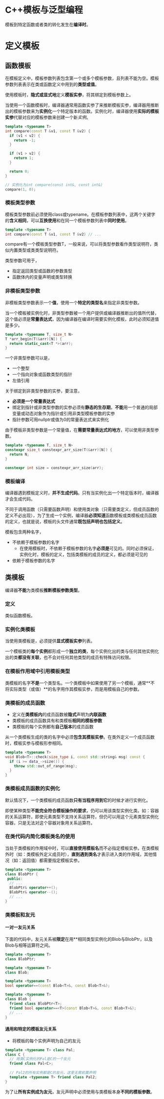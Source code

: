 # C++模板与泛型编程

模板到特定函数或者类的转化发生在**编译时**。

# 定义模板

## 函数模板

在模板定义中，模板参数列表包含第一个或多个模板参数，且列表不能为空。模板参数列表表示在类或函数定义中用到的**类型或值**。

使用模板时，**隐式或显式地**定义**模板实参**，将其绑定到模板参数上。

当使用一个函数模板时，编译器通常用函数实参了来推断模板实参，编译器用推断出的模板参数来为**实例化**一个特定版本的函数。实例化时，编译器使用**实际的模板实参**代替对应的模板参数来创建一个新*实例*。

```cpp
template <typename T>
int compare(const T &v1, const T &v2) {
  if (v1 < v2) {
    return -1;
  }

  if (v1 > v2) {
    return 1;
  }

  return 0;
}

// 实例化为int compare(const int&, const int&)
compare(1, 0);
```

### 模板类型参数

模板类型参数前必须使用class或typename。在模板参数列表中，这两个关键字的**含义相同**，可以**互换使用**和在同一个模板参数列表中**同时使用**。

```cpp
template <typename T>
int compare(const T &v1, const T &v2) // ...
```

compare有一个模板类型参数T，一般来说，可以将类型参数看作类型说明符，类似内置类型或类类型说明符。

类型参数可用于，

* 指定返回类型或函数的参数类型
* 函数体内的变量声明或类型转换

### 非模板类型参数

非模板类型参数表示一个**值**，使用一个**特定的类型名**来指定非类型参数。

当一个模板被实例化时，非类型参数被一个用户提供或编译器推断出的值所代替，这个值必须是**常量表达式**，因为编译器在编译时需要实例化模板，此时必须知道值是多少。

```cpp
template <typename T, size_t N>
T *arr_begin(T(&arr)[N]) {
  return static_cast<T *>(arr);
}
```

一个非类型参数可以是，

* 一个整型
* 一个指向对象或函数类型的指针
* 左值引用

关于绑定到非类型参数的实参，要注意，

* **必须是一个常量表达式**
* 绑定到指针或非类型参数的实参必须有**静态的生存期**，**不能**用一个普通的局部变量或动态对象作为指针或引用非类型模板参数的实参
* 指针参数可用nullptr或值为0的常量表达式来实例化

由于模板非类型参数是一个常量值，在**需要常量表达式的地方**，可以使用非类型参数。

```cpp
template <typename T, size_t N>
constexpr size_t constexpr_arr_size(T(&arr)[N]) {
  return N;
}

constexpr int size = constexpr_arr_size(arr);
```

### 模板编译

编译器遇到模板定义时，**并不生成代码**。只有当实例化出一个特定版本时，编译器才会生成代码。

不同于调用函数（只需要函数声明）和使用类对象（只需要类定义，但成员函数的定义不必出现），为了生成一个实例，编译器**必须知道**函数模板或类模板成员函数的定义，也就是说，模板的头文件通常**既包括声明也包括定义**。

模板包含两种名字，

* 不依赖于模板参数的名字
    * 在使用模板时，不依赖于模板参数的名字**必须是**可见的。同时必须保证，实例化时，模板的定义，包括类模板的成员的定义，都必须是可见的
* 依赖于模板参数的名字

## 类模板

编译器**不能**为类模板**推断模板参数类型**。

### 定义

类似函数模板。

### 实例化类模板

当使用类模板是，必须提供**显式模板实参**列表。

一个模板类的**每个实例**都形成一个**独立的类**，每个实例化出的类与任何其他实例化出的类**都没有关联**，也不会对任何其他类型的成员有特殊访问权限。

### 在模板作用域中引用模板类型

类模板的名字**不是**一个类型名。一个类模板中如果使用了另一个模板，通常**不将实际类型（或值）**的名字用作其模板实参，而是用模板自己的参数。

### 类模板的成员函数

* 定义在**类模板内**的成员函数被**隐式**声明为**内联函数**
* 类模板的成员函数具有和类模板**相同的模板参数**
* 类模板的每个实例都有**自己版本**的成员函数

从一个类模板生成的类的名字中必须**包含其模板实参**。在类外定义一个成员函数时，模板实参与模板形参相同。

```cpp
template <typename T>
void Blob<T>::check(size_type i, const std::string& msg) const {
  if (i >= data_->size()) {
    throw std::out_of_range(msg);
  }
}
```

### 类模板成员函数的实例化

默认情况下，一个类模板的成员函数**只有当程序用到它**的时候才进行实例化。

即使某种类型**不能完全符合模板操作的要求**，仍可以用该类型实例化类。如：容器的关系运算符，即使元素类型不支持关系运算符，但仍可以用这个元素类型实例化容器，只是无法对这个容器对象用关系运算符。

### 在类代码内简化模板类名的使用

当处于类模板的作用域中时，可以**直接使用模板名**而不必指定模板实参。在类模板外时（如：类模板外定义成员时），**直到遇到类名**才表示进入类的作用域，其他情况（如：返回值）都需要指定模板实参。

```cpp
template <typename T>
class BlobPtr {
 public:
  // ...
  BlobPtr& operator++();
  BlobPtr& operator--();
  // ...
}
```

### 类模板和友元

#### 一对一友元关系

下面的代码中，友元关系被**限定**在用**相同类型实例化的Blob与BlobPtr，以及Blob与相等运算符之间。

```cpp
template <typename T>
class BlobPtr;

template <typename T>
class Blob;

template <typename T>
bool operator==(const Blob<T>&, const Blob<T>&);

template <typename T>
class Blob {
  friend class BlobPtr<T>;
  friend bool operator==<T>(const Blob<T>&, const Blob<T>&);
  // ...
}
```

#### 通用和特定的模板友元关系

* 将模板的每个实例声明为自己的友元

```cpp
template <typename T> class Pal;
class C {
  // 用类C实例化的Pal是C的一个友元
  friend class Pal<C>;
  
  // Pal2的所有实例都是C的友元，这里无需前置声明
  template <typename T> friend class Pal2;
}
```

为了让**所有实例成为友元**，友元声明中必须使用与类模板本身**不同的模板参数**。

